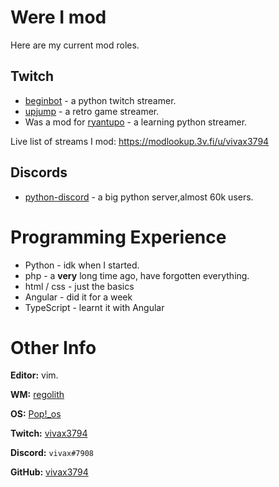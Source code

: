 # Were I mod
Here are my current mod roles.

## Twitch
* [beginbot](https://twitch.tv/beginbot) - a python twitch streamer.
* [upjump](https://twitch.tv/upjump) - a retro game streamer.
* Was a mod for [ryantupo](https://twitch.tv/ryantupo) - a learning python streamer.

Live list of streams I mod: <https://modlookup.3v.fi/u/vivax3794>

## Discords
* [python-discord](https://discord.gg/python "discord invite to the server") - a big python server,almost 60k users.

# Programming Experience 
* Python - idk when I started.
* php - a **very** long time ago, have forgotten everything.
* html / css - just the basics
* Angular - did it for a week
* TypeScript - learnt it with Angular

# Other Info
**Editor:** vim.

**WM:** [regolith](https://regolith-linux.org/)

**OS:** [Pop!\_os](https://pop.system76.com/)

**Twitch:** [vivax3794](thttps://witch.tv/vivax3794)


**Discord:** `vivax#7908`

**GitHub:** [vivax3794](https://github.com/vivax3794)

